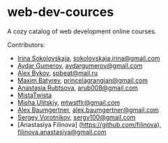 # web-dev-cources
A cozy catalog of web development online courses.

Contributors:
- [Irina Sokolovskaja](http://github.com/ierhyna), sokolovskaja.irina@gmail.com
- [Aydar Gumerov](http://github.com/Aidar92), aydargumerov@gmail.com
- [Alex Bykov](http://github.com/tomkallen), spbeat@mail.ru
- [Maxim Batyrev](http://github.com/MaxBt), princelagrangian@gmail.com
- [Anastasia Rubtsova](http://github.com/ierhyna), arub008@gmail.com
- [MistaTwista](https://github.com/MistaTwista)
- [Misha Ulitskiy](http://github.com/matthewstifler), mtwstflr@gmail.com
- [Alex Baumgertner](https://github.com/alexbaumgertner), alex.baumgertner@gmail.com
- [Sergey Vorotnikov](https://github.com/sergv100), sergv100@gmail.com
- [Anastasiya Filinova] (https://github.com/filinova), 	filinova.anastasiya@gmail.com
